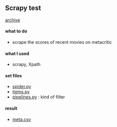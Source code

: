 ## Scrapy test
[archive](https://github.com/Moons08/personal-project-archive)
#### what to do
- scrape the scores of recent movies on metacritic

#### what I used
- scrapy, Xpath

#### set files
- [spider.py](https://github.com/Moons08/personal-project-archive/blob/master/180222_Scrapy_metacritic/Metacrawler/Metacrawler/spiders/spider.py)
- [items.py](https://github.com/Moons08/personal-project-archive/blob/master/180222_Scrapy_metacritic/Metacrawler/Metacrawler/items.py)
- [pipelines.py](https://github.com/Moons08/personal-project-archive/blob/master/180222_Scrapy_metacritic/Metacrawler/Metacrawler/pipelines.py) : kind of filter

#### result
-  [meta.csv](https://github.com/Moons08/personal-project-archive/blob/master/180222_Scrapy_metacritic/Metacrawler/meta.csv)
